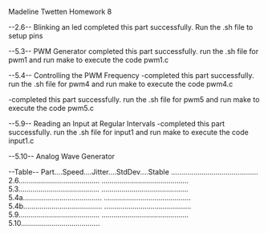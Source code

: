 Madeline Twetten
Homework 8

--2.6--
Blinking an led
completed this part successfully. Run the .sh file to setup pins

--5.3--
PWM Generator
completed this part successfully. run the .sh file for pwm1 and 
run make to execute the code pwm1.c

--5.4--
Controlling the PWM Frequency
-completed this part successfully. run the .sh file for pwm4 and
run make to execute the code pwm4.c

-completed this part successfully. run the .sh file for pwm5 and
run make to execute the code pwm5.c

--5.9--
Reading an Input at Regular Intervals
-completed this part successfully. run the .sh file for input1 and
run make to execute the code input1.c

--5.10--
Analog Wave Generator


--Table--
Part....Speed....Jitter....StdDev....Stable
...........................................
2.6........................................
...........................................
5.3........................................
...........................................
5.4a.......................................
...........................................
5.4b.......................................
...........................................
5.9........................................
...........................................
5.10.......................................
